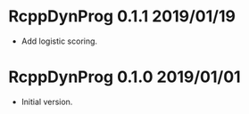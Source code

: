 
# RcppDynProg 0.1.1 2019/01/19

 * Add logistic scoring.

# RcppDynProg 0.1.0 2019/01/01

 * Initial version.


